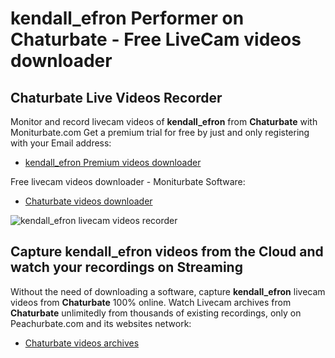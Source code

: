 # kendall_efron Performer on Chaturbate - Free LiveCam videos downloader

## Chaturbate Live Videos Recorder

Monitor and record livecam videos of **kendall_efron** from **Chaturbate** with Moniturbate.com
Get a premium trial for free by just and only registering with your Email address:
* [kendall_efron Premium videos downloader](https://moniturbate.com/request-demo-licence-key.html)

Free livecam videos downloader - Moniturbate Software:
* [Chaturbate videos downloader](https://moniturbate.com/moniturbate-download-software.html)

![kendall_efron livecam videos recorder](https://peachurnet.com/templates/moniturbate-software.png)


## Capture kendall_efron videos from the Cloud and watch your recordings on Streaming

Without the need of downloading a software, capture **kendall_efron** livecam videos from **Chaturbate** 100% online.
Watch Livecam archives from **Chaturbate** unlimitedly from thousands of existing recordings, only on Peachurbate.com and its websites network:
* [Chaturbate videos archives](https://peachurnet.com/)